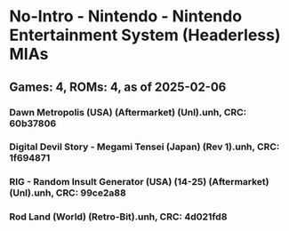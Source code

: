 # No-Intro - Nintendo - Nintendo Entertainment System (Headerless) MIAs
## Games: 4, ROMs: 4, as of 2025-02-06
### Dawn Metropolis (USA) (Aftermarket) (Unl).unh, CRC: 60b37806
### Digital Devil Story - Megami Tensei (Japan) (Rev 1).unh, CRC: 1f694871
### RIG - Random Insult Generator (USA) (14-25) (Aftermarket) (Unl).unh, CRC: 99ce2a88
### Rod Land (World) (Retro-Bit).unh, CRC: 4d021fd8
